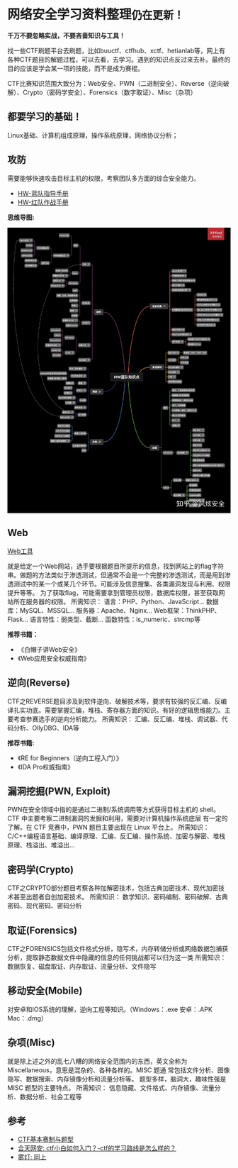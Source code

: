 # 网络安全学习资料整理`仍在更新！`

**千万不要忽略实战，不要吝啬知识与工具！**

找一些CTF刷题平台去刷题，比如buuctf、ctfhub、xctf、hetianlab等，网上有各种CTF题目的解题过程，可以去看，去学习。遇到的知识点反过来去补。最终的目的应该是学会某一项的技能，而不是成为赛棍。

CTF比赛知识范围大致分为：Web安全、PWN（二进制安全）、Reverse（逆向破解）、Crypto（密码学安全）、Forensics（数字取证）、Misc（杂项）

## 都要学习的基础！

Linux基础、计算机组成原理，操作系统原理，网络协议分析；

## 攻防

需要能够快速攻击目标主机的权限，考察团队多方面的综合安全能力。

+ [HW-蓝队指导手册](https://zhuanlan.zhihu.com/p/363887711)
+ [HW-红队作战手册](https://zhuanlan.zhihu.com/p/148954500)

**思维导图:**

![攻击方入门](./images/hw-blue-mind.jpg)

## Web

[Web工具](./Web/tools.md)

就是给定一个Web网站，选手要根据题目所提示的信息，找到网站上的flag字符串。做题的方法类似于渗透测试，但通常不会是一个完整的渗透测试，而是用到渗透测试中的某一个或某几个环节。可能涉及信息搜集、各类漏洞发现与利用、权限提升等等。 为了获取flag，可能需要拿到管理员权限，数据库权限，甚至获取网站所在服务器的权限。 所需知识： 语言：PHP、Python、JavaScript... 数据库：MySQL、MSSQL... 服务器：Apache、Nginx... Web框架：ThinkPHP、Flask... 语言特性：弱类型、截断... 函数特性：is_numeric、strcmp等


**推荐书籍：**

+ 《白帽子讲Web安全》
+ 《Web应用安全权威指南》


## 逆向(Reverse)

CTF之REVERSE题目涉及到软件逆向、破解技术等，要求有较强的反汇编、反编译扎实功底。需要掌握汇编，堆栈、寄存器方面的知识。有好的逻辑思维能力。主要考查参赛选手的逆向分析能力。 所需知识： 汇编、反汇编、堆栈、调试器、代码分析、OllyDBG、IDA等

**推荐书籍:**

+ 《RE for Beginners（逆向工程入门）》
+ 《IDA Pro权威指南》

## 漏洞挖掘(PWN, Exploit)

PWN在安全领域中指的是通过二进制/系统调用等方式获得目标主机的 shell。CTF 中主要考察二进制漏洞的发掘和利用，需要对计算机操作系统底层 有一定的了解。在 CTF 竞赛中，PWN 题目主要出现在 Linux 平台上。 所需知识： C/C++编程语言基础、编译原理、汇编、反汇编、操作系统、加密与解密、堆栈原理、栈溢出、堆溢出...

## 密码学(Crypto)

CTF之CRYPTO部分题目考察各种加解密技术，包括古典加密技术、现代加密技术甚至出题者自创加密技术。 所需知识： 数学知识、密码编制、密码破解、古典密码、现代密码、密码分析

## 取证(Forensics)

CTF之FORENSICS包括文件格式分析，隐写术，内存转储分析或网络数据包捕获分析，提取静态数据文件中隐藏的信息的任何挑战都可以归为这一类 所需知识： 数据恢复、磁盘取证、内存取证、流量分析、文件隐写

## 移动安全(Mobile)

对安卓和IOS系统的理解，逆向工程等知识。（Windows：.exe     安卓：.APK     Mac：.dmg）

## 杂项(Misc)

就是除上述之外的乱七八糟的网络安全范围内的东西，英文全称为 Miscellaneous，意思是混杂的、各种各样的。MISC 题通 常包括文件分析、图像隐写、数据搜索、内存镜像分析和流量分析等。 题型多样，脑洞大，趣味性强是 MISC 题型的主要特点。 所需知识： 信息隐藏、文件格式、内存镜像、流量分析、数据分析、社会工程等



## 参考

+ [CTF基本赛制与题型](https://www.cnblogs.com/hsp1269/p/13832943.html)
+ [合天网安: ctf小白如何入门？-ctf的学习路线是怎么样的？](https://www.zhihu.com/question/454611713/answer/2416102673)
+ [雾灯: 同上](https://www.zhihu.com/question/454611713/answer/1835040291)
